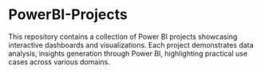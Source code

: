 # PowerBI-Projects
This repository contains a collection of Power BI projects showcasing interactive dashboards and visualizations. Each project demonstrates data analysis, insights generation through Power BI, highlighting practical use cases across various domains.
